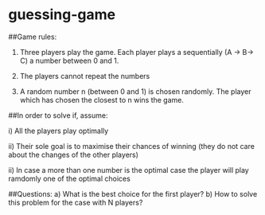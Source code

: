 # guessing-game

##Game rules:

1) Three players play the game. Each player plays a sequentially (A -> B-> C) a number between 0 and 1.

2) The players cannot repeat the numbers

3) A random number n (between 0 and 1) is chosen randomly. The player which has chosen the closest to n wins the game.

##In order to solve if, assume:

i) All the players play optimally

ii) Their sole goal is to maximise their chances of winning (they do not care about the changes of the other players)

ii) In case a more than one number is the optimal case the player will play ramdomly one of the optimal choices


##Questions:
a) What is the best choice for the first player?
b) How to solve this problem for the case with N players?
